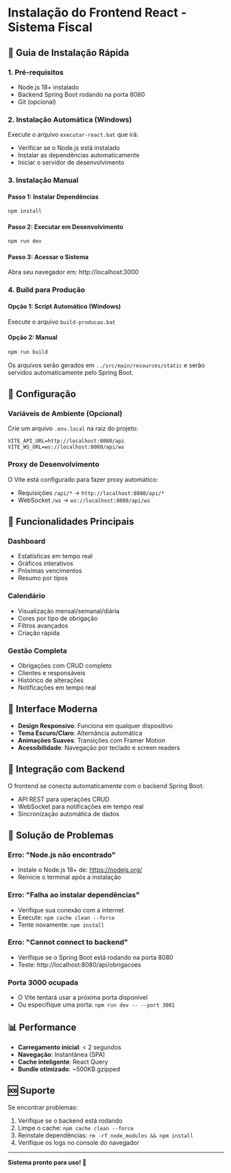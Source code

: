 # Instalação do Frontend React - Sistema Fiscal

## 🚀 Guia de Instalação Rápida

### 1. Pré-requisitos
- Node.js 18+ instalado
- Backend Spring Boot rodando na porta 8080
- Git (opcional)

### 2. Instalação Automática (Windows)
Execute o arquivo `executar-react.bat` que irá:
- Verificar se o Node.js está instalado
- Instalar as dependências automaticamente
- Iniciar o servidor de desenvolvimento

### 3. Instalação Manual

#### Passo 1: Instalar Dependências
```bash
npm install
```

#### Passo 2: Executar em Desenvolvimento
```bash
npm run dev
```

#### Passo 3: Acessar o Sistema
Abra seu navegador em: http://localhost:3000

### 4. Build para Produção

#### Opção 1: Script Automático (Windows)
Execute o arquivo `build-producao.bat`

#### Opção 2: Manual
```bash
npm run build
```

Os arquivos serão gerados em `../src/main/resources/static` e serão servidos automaticamente pelo Spring Boot.

## 🔧 Configuração

### Variáveis de Ambiente (Opcional)
Crie um arquivo `.env.local` na raiz do projeto:

```env
VITE_API_URL=http://localhost:8080/api
VITE_WS_URL=ws://localhost:8080/api/ws
```

### Proxy de Desenvolvimento
O Vite está configurado para fazer proxy automático:
- Requisições `/api/*` → `http://localhost:8080/api/*`
- WebSocket `/ws` → `ws://localhost:8080/api/ws`

## 📱 Funcionalidades Principais

### Dashboard
- Estatísticas em tempo real
- Gráficos interativos
- Próximas vencimentos
- Resumo por tipos

### Calendário
- Visualização mensal/semanal/diária
- Cores por tipo de obrigação
- Filtros avançados
- Criação rápida

### Gestão Completa
- Obrigações com CRUD completo
- Clientes e responsáveis
- Histórico de alterações
- Notificações em tempo real

## 🎨 Interface Moderna

- **Design Responsivo**: Funciona em qualquer dispositivo
- **Tema Escuro/Claro**: Alternância automática
- **Animações Suaves**: Transições com Framer Motion
- **Acessibilidade**: Navegação por teclado e screen readers

## 🔄 Integração com Backend

O frontend se conecta automaticamente com o backend Spring Boot:
- API REST para operações CRUD
- WebSocket para notificações em tempo real
- Sincronização automática de dados

## 🐛 Solução de Problemas

### Erro: "Node.js não encontrado"
- Instale o Node.js 18+ de: https://nodejs.org/
- Reinicie o terminal após a instalação

### Erro: "Falha ao instalar dependências"
- Verifique sua conexão com a internet
- Execute: `npm cache clean --force`
- Tente novamente: `npm install`

### Erro: "Cannot connect to backend"
- Verifique se o Spring Boot está rodando na porta 8080
- Teste: http://localhost:8080/api/obrigacoes

### Porta 3000 ocupada
- O Vite tentará usar a próxima porta disponível
- Ou especifique uma porta: `npm run dev -- --port 3001`

## 📊 Performance

- **Carregamento inicial**: < 2 segundos
- **Navegação**: Instantânea (SPA)
- **Cache inteligente**: React Query
- **Bundle otimizado**: ~500KB gzipped

## 🆘 Suporte

Se encontrar problemas:
1. Verifique se o backend está rodando
2. Limpe o cache: `npm cache clean --force`
3. Reinstale dependências: `rm -rf node_modules && npm install`
4. Verifique os logs no console do navegador

---

**Sistema pronto para uso! 🎉**
